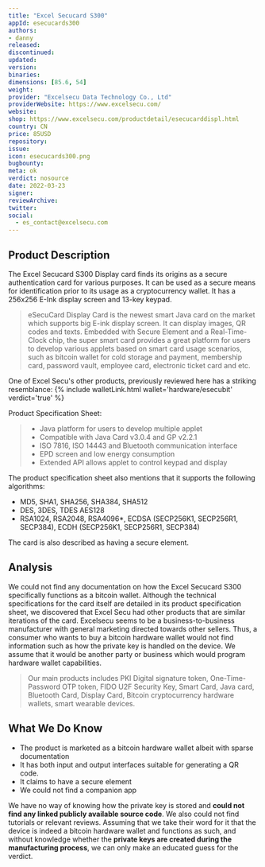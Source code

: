 ```yaml
---
title: "Excel Secucard S300"
appId: esecucards300
authors:
- danny
released: 
discontinued: 
updated: 
version: 
binaries: 
dimensions: [85.6, 54]
weight: 
provider: "Excelsecu Data Technology Co., Ltd"
providerWebsite: https://www.excelsecu.com/
website: 
shop: https://www.excelsecu.com/productdetail/esecucarddispl.html
country: CN
price: 85USD
repository: 
issue: 
icon: esecucards300.png
bugbounty: 
meta: ok
verdict: nosource
date: 2022-03-23
signer: 
reviewArchive: 
twitter: 
social: 
  - es_contact@excelsecu.com
---
```


## Product Description

The Excel Secucard S300 Display card finds its origins as a secure authentication card for various purposes. It can be used as a secure means for identification prior to its usage as a cryptocurrency wallet. It has a 256x256 E-Ink display screen and 13-key keypad. 

> eSecuCard Display Card is the newest smart Java card on the market which supports big E-ink display screen. It can display images, QR codes and texts. Embedded with Secure Element and a Real-Time-Clock chip, the super smart card provides a great platform for users to develop various applets based on smart card usage scenarios, such as bitcoin wallet for cold storage and payment, membership card, password vault, employee card, electronic ticket card and etc.

One of Excel Secu's other products, previously reviewed here has a striking resemblance: {% include walletLink.html wallet='hardware/esecubit' verdict='true' %} 

Product Specification Sheet:

> - Java platform for users to develop multiple applet
> - Compatible with Java Card v3.0.4 and GP v2.2.1
> - ISO 7816, ISO 14443 and Bluetooth communication interface
> - EPD screen and low energy consumption
> - Extended API allows applet to control keypad and display

The product specification sheet also mentions that it supports the following algorithms: 
- MD5, SHA1, SHA256, SHA384, SHA512
- DES, 3DES, TDES AES128
- RSA1024, RSA2048, RSA4096*, ECDSA (SECP256K1, SECP256R1, SECP384), ECDH (SECP256K1, SECP256R1, SECP384)

The card is also described as having a secure element. 

## Analysis 

We could not find any documentation on how the Excel Secucard S300 specifically functions as a bitcoin wallet. Although the technical specifications for the card itself are detailed in its product specification sheet, we discovered that Excel Secu had other products that are similar iterations of the card. Excelsecu seems to be a business-to-business manufacturer with general marketing directed towards other sellers. Thus, a consumer who wants to buy a bitcoin hardware wallet would not find information such as how the private key is handled on the device. We assume that it would be another party or business which would program hardware wallet capabilities. 

> Our main products includes PKI Digital signature token, One-Time-Password OTP token, FIDO U2F Security Key, Smart Card, Java card, Bluetooth Card, Display Card, Bitcoin cryptocurrency hardware wallets, smart wearable devices.

## What We Do Know

- The product is marketed as a bitcoin hardware wallet albeit with sparse documentation
- It has both input and output interfaces suitable for generating a QR code.
- It claims to have a secure element 
- We could not find a companion app

We have no way of knowing how the private key is stored and **could not find any linked publicly available source code**. We also could not find tutorials or relevant reviews. Assuming that we take their word for it that the device is indeed a bitcoin hardware wallet and functions as such, and without knowledge whether the **private keys are created during the manufacturing process**, we can only make an educated guess for the verdict.